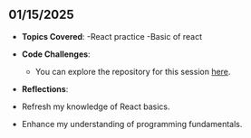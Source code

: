 <!-- ##January 15, 2025 -->

## 01/15/2025

- **Topics Covered**:
  -React practice
  -Basic of react

- **Code Challenges**:
  - You can explore the repository for this session [here](https://github.com/BanSimplified567/Learning-React).

- **Reflections**:
- Refresh my knowledge of React basics.
- Enhance my understanding of programming fundamentals.
